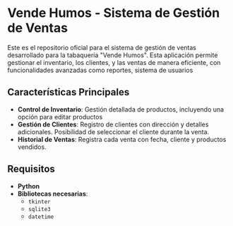 # Vende Humos - Sistema de Gestión de Ventas

Este es el repositorio oficial para el sistema de gestión de ventas desarrollado para la tabaquería "Vende Humos". Esta aplicación permite gestionar el inventario, los clientes, y las ventas de manera eficiente, con funcionalidades avanzadas como reportes, sistema de usuarios

## Características Principales

- **Control de Inventario**: Gestión detallada de productos, incluyendo una opción para editar productos
- **Gestión de Clientes**: Registro de clientes con dirección y detalles adicionales. Posibilidad de seleccionar el cliente durante la venta.
- **Historial de Ventas**: Registra cada venta con fecha, cliente y productos vendidos.

## Requisitos

- **Python**
- **Bibliotecas necesarias**:
  - `tkinter`
  - `sqlite3`
  - `datetime`
